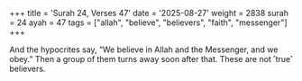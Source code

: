 +++
title = 'Surah 24, Verses 47'
date = '2025-08-27'
weight = 2838
surah = 24
ayah = 47
tags = ["allah", "believe", "believers", "faith", "messenger"]
+++

And the hypocrites say, “We believe in Allah and the Messenger, and we obey.” Then a group of them turns away soon after that. These are not ˹true˺ believers.